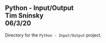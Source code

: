 **Python - Input/Output**\
Tim Sninsky\
06/3/20
---
Directory for the `Python - Input/Output` project.
